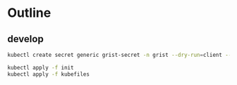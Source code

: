 # Outline

## develop

```bash
kubectl create secret generic grist-secret -n grist --dry-run=client --from-env-file=.env --output=yaml > kubefiles/secret.yaml
```

```bash
kubectl apply -f init
kubectl apply -f kubefiles
```
